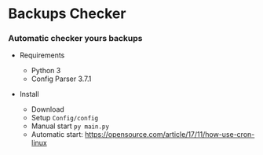 # Backups Checker
### Automatic checker yours backups


* Requirements
  * Python 3
  * Config Parser 3.7.1
  
* Install
  * Download
  * Setup `Config/config`
  * Manual start `py main.py`
  * Automatic start: https://opensource.com/article/17/11/how-use-cron-linux
